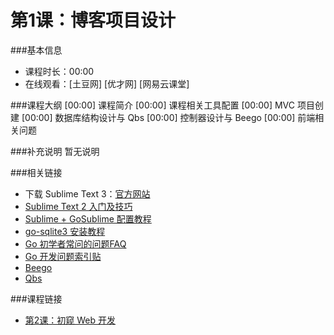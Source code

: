 第1课：博客项目设计
==========================

###基本信息
- 课程时长：00:00
- 在线观看：[土豆网] [优才网] [网易云课堂]

###课程大纲
	[00:00] 课程简介
	[00:00] 课程相关工具配置
	[00:00] MVC 项目创建
	[00:00] 数据库结构设计与 Qbs
	[00:00] 控制器设计与 Beego
	[00:00] 前端相关问题
	
###补充说明
暂无说明

###相关链接
- 下载 Sublime Text 3：[官方网站](http://www.sublimetext.com/3)
- [Sublime Text 2 入门及技巧](http://lucifr.com/2011/08/31/sublime-text-2-tricks-and-tips/)
- [Sublime + GoSublime 配置教程](http://my.oschina.net/Obahua/blog/110767)
- [go-sqlite3 安装教程](http://my.oschina.net/Obahua/blog/129689)
- [Go 初学者常问的问题FAQ](http://bbs.studygolang.com/thread-67-1-1.html)
- [Go 开发问题索引贴](http://bbs.mygolang.com/thread-458-1-1.html)
- [Beego](https://github.com/astaxie/beego)
- [Qbs](https://github.com/coocood/qbs)

###课程链接
- [第2课：初窥 Web 开发](../lecture2/lecture2.md)